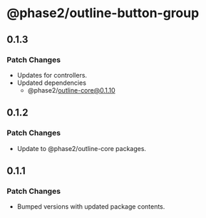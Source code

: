 # @phase2/outline-button-group

## 0.1.3

### Patch Changes

- Updates for controllers.
- Updated dependencies
  - @phase2/outline-core@0.1.10

## 0.1.2

### Patch Changes

- Update to @phase2/outline-core packages.

## 0.1.1

### Patch Changes

- Bumped versions with updated package contents.
